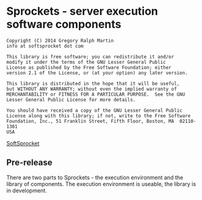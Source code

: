 **Sprockets** - server execution software components
====================================================

    Copyright (C) 2014 Gregory Ralph Martin
    info at softsprocket dot com

    This library is free software; you can redistribute it and/or
    modify it under the terms of the GNU Lesser General Public
    License as published by the Free Software Foundation; either
    version 2.1 of the License, or (at your option) any later version.

    This library is distributed in the hope that it will be useful,
    but WITHOUT ANY WARRANTY; without even the implied warranty of
    MERCHANTABILITY or FITNESS FOR A PARTICULAR PURPOSE.  See the GNU
    Lesser General Public License for more details.

    You should have received a copy of the GNU Lesser General Public
    License along with this library; if not, write to the Free Software
    Foundation, Inc., 51 Franklin Street, Fifth Floor, Boston, MA  02110-1301
    USA


[SoftSprocket](http://www.softsprocket.com/)

Pre-release
-----------

There are two parts to Sprockets - the execution environment and the library of components.
The execution environment is useable, the library is in development. 


